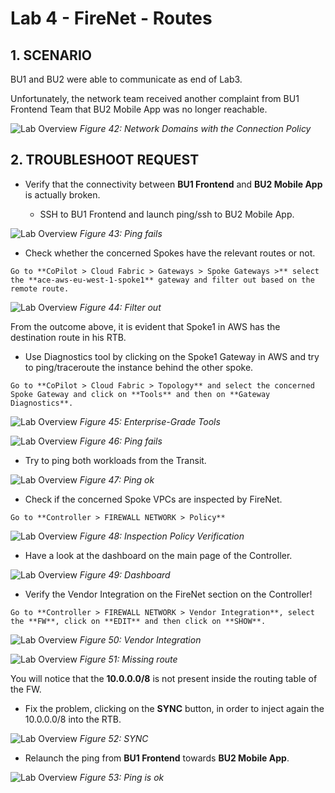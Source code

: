 # Lab 4 - FireNet - Routes

## 1. SCENARIO

BU1 and BU2 were able to communicate as end of Lab3.

Unfortunately, the network team received another complaint from BU1 Frontend Team that BU2 Mobile App was no longer reachable.

![Lab Overview](images/lab4-topology.png)
_Figure 42: Network Domains with the Connection Policy_


## 2. TROUBLESHOOT REQUEST

    	

- Verify that the connectivity between **BU1 Frontend** and **BU2 Mobile App** is actually broken.

  - SSH to BU1 Frontend and launch ping/ssh to BU2 Mobile App.

![Lab Overview](images/lab4-pingunsucc.png)
_Figure 43: Ping fails_

- Check whether the concerned Spokes have the relevant routes or not.

```{tip}
Go to **CoPilot > Cloud Fabric > Gateways > Spoke Gateways >** select the **ace-aws-eu-west-1-spoke1** gateway and filter out based on the remote route.
```

![Lab Overview](images/lab4-filter.png)
_Figure 44: Filter out_

From the outcome above, it is evident that Spoke1 in AWS has the destination route in his RTB.

 - Use Diagnostics tool by clicking on the Spoke1 Gateway in AWS and try to ping/traceroute the instance behind the other spoke.

```{tip}
Go to **CoPilot > Cloud Fabric > Topology** and select the concerned Spoke Gateway and click on **Tools** and then on **Gateway Diagnostics**.
```

![Lab Overview](images/lab4-diag.png)
_Figure 45: Enterprise-Grade Tools_

![Lab Overview](images/lab4-pingfails.png)
_Figure 46: Ping fails_

- Try to ping both workloads from the Transit.

![Lab Overview](images/lab4-pingok.png)
_Figure 47: Ping ok_

- Check if the concerned Spoke VPCs are inspected by FireNet.

```{tip}
Go to **Controller > FIREWALL NETWORK > Policy**
```

![Lab Overview](images/lab4-inspection.png)
_Figure 48: Inspection Policy Verification_

- Have a look at the dashboard on the main page of the Controller.

![Lab Overview](images/lab4-dashboard.png)
_Figure 49: Dashboard_

- Verify the Vendor Integration on the FireNet section on the Controller!

```{tip}
Go to **Controller > FIREWALL NETWORK > Vendor Integration**, select the **FW**, click on **EDIT** and then click on **SHOW**.
```

![Lab Overview](images/lab4-edit.png)
_Figure 50: Vendor Integration_

![Lab Overview](images/lab4-missing.png)
_Figure 51: Missing route_

You will notice that the **10.0.0.0/8** is not present inside the routing table of the FW.

- Fix the problem, clicking on the **SYNC** button, in order to inject again the 10.0.0.0/8 into the RTB.

![Lab Overview](images/lab4-sync.png)
_Figure 52: SYNC_

- Relaunch the ping from **BU1 Frontend** towards **BU2 Mobile App**.

![Lab Overview](images/lab4-pingworks.png)
_Figure 53: Ping is ok_